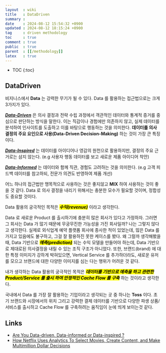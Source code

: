 ```yaml
---
layout  : wiki
title   : DataDriven
summary : 
date    : 2024-08-12 15:54:32 +0900
updated : 2024-08-12 18:15:24 +0900
tag     : driven methodology
toc     : true
comment : true
public  : true
parent  : [[/methodology]]
latex   : true
---
```

* TOC
{:toc}

## DataDriven

비지니스에서 __Data__ 는 강력한 무기가 될 수 있다. Data 를 활용하는 접근법으로는 크게 3가지가 있다.

___[Data-Driven](#)___ 은 의사 결정과 전략 수립 과정에서 객관적인 데이터와 통계적 증거를 중심으로 판단하는 방식을 말한다. 이는 직감이나 경험에만 의존하지 않고, 실제 데이터를 분석하여 인사이트를 도출하고 이를 바탕으로 행동하는 것을 의미한다.
__데이터를 의사 결정의 주요 요인으로 사용(Data-Driven Decision-Making)__ 하는 것이 가장 큰 특징이다.

___[Data-Inspired](#)___ 는 데이터를 아이디어나 영감의 원천으로 활용하지만, 결정의 주요 근거로는 삼지 않는다. (e.g 사용자 행동 데이터를 보고 새로운 제품 아이디어 착안)

___[Data-Informed](#)___ 는 데이터와 함께 직관, 경험도 고려하는 것을 의미한다. (e.g 고객 피드백 데이터를 참고하되, 전문가 의견도 반영하여 제품 개선)

어느 하나의 접근법만 맹목적으로 사용하는 것은 좋지않고 __MIX__ 하여 사용하는 것이 좋을 것 같다. Data 로 의사 결정을 내리기 위해서는 충분한 모수가 필요할 것이며, 정합성도 중요할 것이다.

Data 활용의 궁극적인 목적은 <mark><em><strong>수익(revenue)</strong></em></mark> 이라고 생각한다.

Data 로 새로운 Product 를 출시하기에 충분히 많은 회사가 있다고 가정하자. 그러면 그 회사는 Data 가 많기 때문에 무궁무진한 가능성을 가진 회사일까?
나는 그렇지 않다고 생각한다. 실제로 외식업계 예약 플랫폼 회사에 종사한 적이 있었는데, 많은 Data 를 가지고 있음에도 불구하고, 그걸 잘 활용하진 못한 케이스를 봤다. 왜 그럴까 생각해봤을때, Data 기반으로 <mark><em><strong>예측(prediction)</strong></em></mark> 되는 수익 모델을 만들어야 하는데, Data 기반으로 제대로된 의사결정을 내릴 수 있는 조직 구조가 아니었다.
또한, 브랜드(brand) 에 대한 특정 이미지가 강하게 박혀있으면, Vertical Service 를 추가하더라도, 새로운 유저를 모으고 브랜드에 대한 다양한 이미지를 심는 다는 행위가 어려운 것 같다.

내가 생각하는 Data 활용의 궁극적인 목적은 <mark><em><strong>데이터를 기반으로 예측을 하고 관련한 Product/Service 를 출시 하여 안정적인 Cache Flow 를 구축</strong></em></mark> 하는 것이라고 생각한다.

국내에서 Data 를 가장 잘 활용하는 기업이라고 생각되는 곳 중 하나는 __Toss__ 이다. 초기 브랜드와 시장에서의 위치 그리고 강력한 결제 데이터를 기반으로 다양한 파생 상품/서비스를 출시하고 Cache Flow 를 구축하려는 움직임이 눈에 띄게 보이는것 같다.

## Links

- [Are You Data-driven, Data-informed or Data-inspired ?](https://amplitude.com/blog/data-driven-data-informed-data-inspired)
- [How Netflix Uses Analytics To Select Movies, Create Content, and Make Multimillion Dollar Decisions](https://neilpatel.com/blog/how-netflix-uses-analytics/)